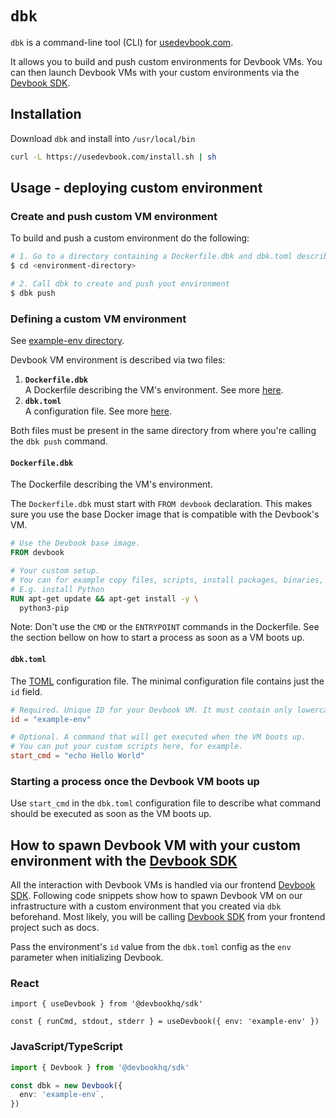 # `dbk`
`dbk` is a command-line tool (CLI) for [usedevbook.com](https://www.usedevbook.com/).

It allows you to build and push custom environments for Devbook VMs. You can then launch Devbook VMs with your custom environments via the [Devbook SDK](https://github.com/devbookhq/sdk).


## Installation
Download `dbk` and install into `/usr/local/bin`

```sh
curl -L https://usedevbook.com/install.sh | sh
```

## Usage - deploying custom environment
### Create and push custom VM environment
To build and push a custom environment do the following:
```sh
# 1. Go to a directory containing a Dockerfile.dbk and dbk.toml describing your custom VM environment
$ cd <environment-directory>

# 2. Call dbk to create and push yout environment
$ dbk push
```

### Defining a custom VM environment
See [example-env directory](./example-env).

Devbook VM environment is described via two files:
1. **`Dockerfile.dbk`** <br/>
A Dockerfile describing the VM's environment. See more [here](#Dockerfiledbk).
2. **`dbk.toml`** <br/>
A configuration file. See more [here](#dbktoml).

Both files must be present in the same directory from where you're calling the `dbk push` command.

#### `Dockerfile.dbk`
The Dockerfile describing the VM's environment.

The `Dockerfile.dbk` must start with `FROM devbook` declaration. This makes sure you use the base Docker image that is compatible with the Devbook's VM.

```dockerfile
# Use the Devbook base image.
FROM devbook

# Your custom setup.
# You can for example copy files, scripts, install packages, binaries, etc.
# E.g. install Python
RUN apt-get update && apt-get install -y \
  python3-pip
```

Note: Don't use the `CMD` or the `ENTRYPOINT` commands in the Dockerfile. See the section bellow on how to start a process as soon as a VM boots up.

#### `dbk.toml`
The [TOML](https://toml.io/en/) configuration file. The minimal configuration file contains just the `id` field.

```toml
# Required. Unique ID for your Devbook VM. It must contain only lowercase letters, numbers or dash "-" and it must start with a letter.
id = "example-env"

# Optional. A command that will get executed when the VM boots up.
# You can put your custom scripts here, for example.
start_cmd = "echo Hello World"
```

### Starting a process once the Devbook VM boots up
Use `start_cmd` in the `dbk.toml` configuration file to describe what command should be executed as soon as the VM boots up.

## How to spawn Devbook VM with your custom environment with the [Devbook SDK](https://github.com/devbookhq/sdk)
All the interaction with Devbook VMs is handled via our frontend [Devbook SDK](https://github.com/devbookhq/sdk).
Following code snippets show how to spawn Devbook VM on our infrastructure with a custom environment that you created via `dbk` beforehand.
Most likely, you will be calling [Devbook SDK](https://github.com/devbookhq/sdk) from your frontend project such as docs.

Pass the environment's `id` value from the `dbk.toml` config as the `env` parameter when initializing Devbook.
### React
```tsx
import { useDevbook } from '@devbookhq/sdk'

const { runCmd, stdout, stderr } = useDevbook({ env: 'example-env' })
```

### JavaScript/TypeScript
```ts
import { Devbook } from '@devbookhq/sdk'

const dbk = new Devbook({
  env: 'example-env`,
})
```
